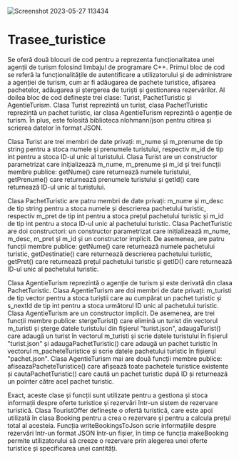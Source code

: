 ![Screenshot 2023-05-27 113434](https://github.com/dovahkiin124/Trasee_turistice/assets/118214372/d8171c9d-47f8-43e0-8db1-bde88ea90c9b)
# Trasee_turistice
Se oferă două blocuri de cod pentru a reprezenta funcționalitatea unei agenții de turism folosind limbajul de programare C++. Primul bloc de cod se referă la funcționalitățile de autentificare a utilizatorului și de administrare a agenției de turism, cum ar fi adăugarea de pachete turistice, afișarea pachetelor, adăugarea și ștergerea de turiști și gestionarea rezervărilor. Al doilea bloc de cod definește trei clase: Turist, PachetTuristic și AgentieTurism. Clasa Turist reprezintă un turist, clasa PachetTuristic reprezintă un pachet turistic, iar clasa AgentieTurism reprezintă o agenție de turism. În plus, este folosită biblioteca nlohmann/json pentru citirea și scrierea datelor în format JSON.

Clasa Turist are trei membri de date privați: m_nume și m_prenume de tip string pentru a stoca numele și prenumele turistului, respectiv m_id de tip int pentru a stoca ID-ul unic al turistului. Clasa Turist are un constructor parametrizat care inițializează m_nume, m_prenume și m_id și trei funcții membre publice: getNume() care returnează numele turistului, getPrenume() care returnează prenumele turistului și getId() care returnează ID-ul unic al turistului.

Clasa PachetTuristic are patru membri de date privați: m_nume și m_desc de tip string pentru a stoca numele și descrierea pachetului turistic, respectiv m_pret de tip int pentru a stoca prețul pachetului turistic și m_id de tip int pentru a stoca ID-ul unic al pachetului turistic. Clasa PachetTuristic are doi constructori: un constructor parametrizat care inițializează m_nume, m_desc, m_pret și m_id și un constructor implicit. De asemenea, are patru funcții membre publice: getNume() care returnează numele pachetului turistic, getDestinatie() care returnează descrierea pachetului turistic, getPret() care returnează prețul pachetului turistic și getID() care returnează ID-ul unic al pachetului turistic.

Clasa AgentieTurism reprezintă o agenție de turism și este derivată din clasa PachetTuristic. Clasa AgentieTurism are doi membri de date privați: m_turisti de tip vector<Turist> pentru a stoca turiștii care au cumpărat un pachet turistic și s_nextId de tip int pentru a stoca următorul ID unic al pachetului turistic. Clasa AgentieTurism are un constructor implicit. De asemenea, are trei funcții membre publice: stergeTurist() care elimină un turist din vectorul m_turisti și șterge datele turistului din fișierul "turist.json", adaugaTurist() care adaugă un turist în vectorul m_turisti și scrie datele turistului în fișierul "turist.json" și adaugaPachetTuristic() care adaugă un pachet turistic în vectorul m_pacheteTuristice și scrie datele pachetului turistic în fișierul "pachet.json". Clasa AgentieTurism mai are două funcții membre publice: afiseazaPacheteTuristice() care afișează toate pachetele turistice existente și cautaPachetTuristic() care caută un pachet turistic după ID și returnează un pointer către acel pachet turistic.

Exact, aceste clase și funcții sunt utilizate pentru a gestiona și stoca informații despre oferte turistice și rezervări într-un sistem de rezervare turistică. Clasa TouristOffer definește o ofertă turistică, care este apoi utilizată în clasa Booking pentru a crea o rezervare și pentru a calcula prețul total al acesteia. Funcția writeBookingsToJson scrie informațiile despre rezervări într-un format JSON într-un fișier, în timp ce funcția makeBooking permite utilizatorului să creeze o rezervare prin alegerea unei oferte turistice și specificarea unei cantități.
